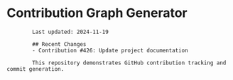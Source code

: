 # Contribution Graph Generator
            
            Last updated: 2024-11-19
            
            ## Recent Changes
            - Contribution #426: Update project documentation
            
            This repository demonstrates GitHub contribution tracking and commit generation.
        